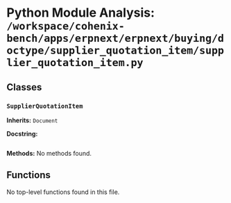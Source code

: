 # Python Module Analysis: `/workspace/cohenix-bench/apps/erpnext/erpnext/buying/doctype/supplier_quotation_item/supplier_quotation_item.py`

## Classes

### `SupplierQuotationItem`
**Inherits:** `Document`


**Docstring:**
```

```

**Methods:**
No methods found.




## Functions

No top-level functions found in this file.
